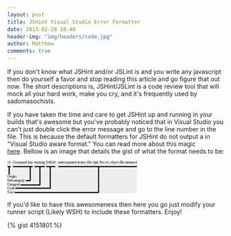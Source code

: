 ```yaml
---
layout: post
title: JSHint Visual Studio Error Formatter
date: 2013-02-28 18:40
header-img: "img/headers/code.jpg"
author: Matthew
comments: true
---
```

If you don't know what JSHint and/or JSLint is and you write any javascript then do yourself a favor and stop reading this article and go figure that out now. The short descriptions is, JSHint/JSLint is a code review tool that will mock all your hard work, make you cry, and it's frequently used by sadomasochists.

If you have taken the time and care to get JSHint up and running in your builds that's awesome but you've probably noticed that in Visual Studio you can't just double click the error message and go to the line number in the file. This is because the default formatters for JSHint do not output a in "Visual Studio aware format." You can read more about this magic [here](http://blogs.msdn.com/b/msbuild/archive/2006/11/03/msbuild-visual-studio-aware-error-messages-and-message-formats.aspx). Bellow is an image that details the gist of what the format needs to be:

![Error Message Explination](/img/posts/JSHintErrorMessage.png)


If you'd like to have this awesomeness then here you go just modify your runner script (Likely WSH) to include these formatters. Enjoy!

{% gist 4151801 %}

